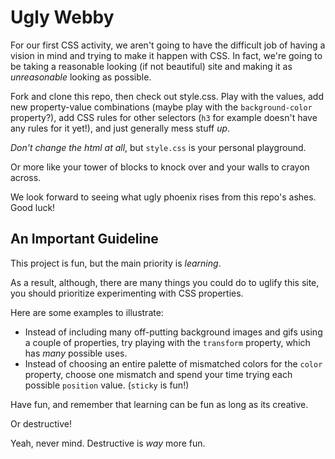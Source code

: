 # Ugly Webby

For our first CSS activity, we aren't going to have the difficult job of having a vision in mind and trying to make it happen with CSS. In fact, we're going to be taking a reasonable looking (if not beautiful) site and making it as _unreasonable_ looking as possible.

Fork and clone this repo, then check out style.css. Play with the values, add new property-value combinations (maybe play with the `background-color` property?), add CSS rules for other selectors (`h3` for example doesn't have any rules for it yet!), and just generally mess stuff _up_.

_Don't change the html at all_, but `style.css` is your personal playground.

Or more like your tower of blocks to knock over and your walls to crayon across.

We look forward to seeing what ugly phoenix rises from this repo's ashes. Good luck!

## An Important Guideline

This project is fun, but the main priority is _learning_.

As a result, although, there are many things you could do to uglify this site, you should prioritize experimenting with CSS properties.

Here are some examples to illustrate:

- Instead of including many off-putting background images and gifs using a couple of properties,  try playing with the `transform` property, which has _many_ possible uses.
- Instead of choosing an entire palette of mismatched colors for the `color` property, choose one mismatch and spend your time trying each possible `position` value. (`sticky` is fun!)

Have fun, and remember that learning can be fun as long as its creative.

Or destructive!

Yeah, never mind. Destructive is _way_ more fun.
